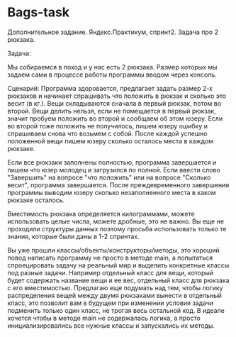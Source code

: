 # Bags-task
Дополнительное задание. Яндекс.Практикум, спринт2. Задача про 2 рюкзака.

Задача:
 
Мы собираемся в поход и у нас есть 2 рюкзака. Размер которых мы задаем сами в процессе работы программы вводом через консоль.
 
Сценарий:
Программа здоровается, предлагает задать размер 2-х рюкзаков и начинает спрашивать что положить в рюкзак и сколько это весит (в кг.).
Вещи складываются сначала в первый рюкзак, потом во второй. Вещи делить нельзя, если не помещается в первый рюкзак, значит пробуем положить во второй и сообщаем об этом юзеру. Если во второй тоже положить не получилось, пишем юзеру ошибку и спрашиваем снова что возьмем с собой. После каждой успешно положенной вещи пишем юзеру сколько осталось места в каждом рюкзаке. 
 
Если все рюкзаки заполнены полностью, программа завершается и пишем что юзер молодец и загрузился по полной.
Если ввести слово "Завершить" на вопросе "что положить" или на вопросе "Сколько весит", программа завершается.
После преждевременного завершения программы выводим юзеру сколько незаполненного места в каком рюкзаке осталось. 
 
Вместимость рюкзака определяется килограммами, можете использовать целые числа, можете дробные, это не важно.
Вы еще не проходили структуры данных поэтому просьба использовать только те знания, которые были даны в 1-2 спринтах.
 
Вы уже прошли классы/объекты/конструкторы/методы, это хороший повод написать программу не просто в методе main, а попытаться спроецировать задачу на реальный мир и выделить конкретные классы под разные задачи. Например отдельный класс для вещи, который будет содержать название вещи и ее вес, отдельный класс для рюкзака с его вместимостью. Предлагаю еще подумать над тем, чтобы логику распределения вещей между двумя рюкзаками вынести в отдельный класс, это позволит вам в будущем при изменении условия задачи подменить только один класс, не трогая весь остальной код. В идеале хочется чтобы в методе main не содержалась логика, а просто инициализировались все нужные классы и запускались их методы. 
